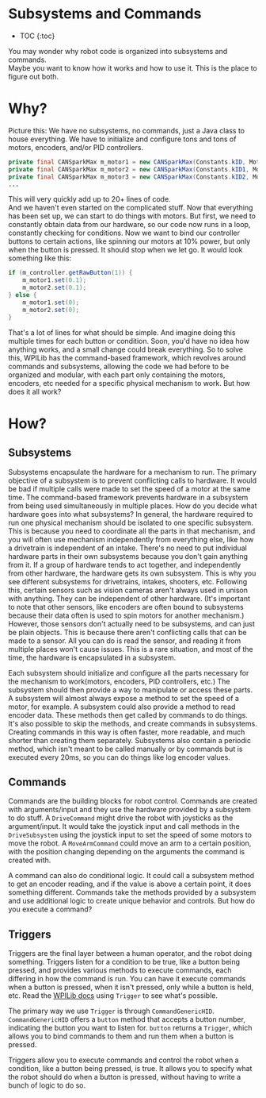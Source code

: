 # Subsystems and Commands
- TOC
{:toc}

You may wonder why robot code is organized into subsystems and commands.  
Maybe you want to know how it works and how to use it. This is the place to figure out both.

# Why?

Picture this: We have no subsystems, no commands, just a Java class to house everything. We have to initialize and configure tons and tons of motors, encoders, and/or PID controllers.

```java
private final CANSparkMax m_motor1 = new CANSparkMax(Constants.kID, MotorType.kBrushless);
private final CANSparkMax m_motor2 = new CANSparkMax(Constants.kID1, MotorType.kBrushless);
private final CANSparkMax m_motor3 = new CANSparkMax(Constants.kID2, MotorType.kBrushless);
...
```

This will very quickly add up to 20+ lines of code.  
And we haven't even started on the complicated stuff. Now that everything has been set up, we can start to do things with motors. But first, we need to constantly obtain data from our hardware, so our code now runs in a loop, constantly checking for conditions. Now we want to bind our controller buttons to certain actions, like spinning our motors at 10% power, but only when the button is pressed. It should stop when we let go. It would look something like this:

```java
if (m_controller.getRawButton(1)) {
	m_motor1.set(0.1);
	m_motor2.set(0.1);
} else {
	m_motor1.set(0);
	m_motor2.set(0);
}
```

That's a lot of lines for what should be simple. And imagine doing this multiple times for each button or condition. Soon, you'd have no idea how anything works, and a small change could break everything. So to solve this, WPILib has the command-based framework, which revolves around commands and subsystems, allowing the code we had before to be organized and modular, with each part only containing the motors, encoders, etc needed for a specific physical mechanism to work. But how does it all work?

# How?

## Subsystems

Subsystems encapsulate the hardware for a mechanism to run. The primary objective of a subsystem is to prevent conflicting calls to hardware. It would be bad if multiple calls were made to set the speed of a motor at the same time. The command-based framework prevents hardware in a subsystem from being used simultaneously in multiple places. How do you decide what hardware goes into what subsystems? In general, the hardware required to run one physical mechanism should be isolated to one specific subsystem. This is because you need to coordinate all the parts in that mechanism, and you will often use mechanism independently from everything else, like how a drivetrain is independent of an intake. There's no need to put individual hardware parts in their own subsystems because you don't gain anything from it. If a group of hardware tends to act together, and independently from other hardware, the hardware gets its own subsystem. This is why you see different subsystems for drivetrains, intakes, shooters, etc. Following this, certain sensors such as vision cameras aren't always used in unison with anything. They can be independent of other hardware. (It's important to note that other sensors, like encoders are often bound to subsystems because their data often is used to spin motors for another mechanism.) However, those sensors don't actually need to be subsystems, and can just be plain objects. This is because there aren't conflicting calls that can be made to a sensor. All you can do is read the sensor, and reading it from multiple places won't cause issues. This is a rare situation, and most of the time, the hardware is encapsulated in a subsystem.

Each subsystem should initialize and configure all the parts necessary for the mechanism to work(motors, encoders, PID controllers, etc.) The subsystem should then provide a way to manipulate or access these parts. A subsystem will almost always expose a method to set the speed of a motor, for example. A subsystem could also provide a method to read encoder data. These methods then get called by commands to do things. It's also possible to skip the methods, and create commands in subsystems. Creating commands in this way is often faster, more readable, and much shorter than creating them separately. Subsystems also contain a periodic method, which isn't meant to be called manually or by commands but is executed every 20ms, so you can do things like log encoder values.

## Commands

Commands are the building blocks for robot control. Commands are created with arguments/input and they use the hardware provided by a subsystem to do stuff. A `DriveCommand` might drive the robot with joysticks as the argument/input. It would take the joystick input and call methods in the `DriveSubsystem` using the joystick input to set the speed of some motors to move the robot. A `MoveArmCommand` could move an arm to a certain position, with the position changing depending on the arguments the command is created with.

A command can also do conditional logic. It could call a subsystem method to get an encoder reading, and if the value is above a certain point, it does something different. Commands take the methods provided by a subsystem and use additional logic to create unique behavior and controls. But how do you execute a command?

## Triggers

Triggers are the final layer between a human operator, and the robot doing something. Triggers listen for a condition to be true, like a button being pressed, and provides various methods to execute commands, each differing in how the command is run. You can have it execute commands when a button is pressed, when it isn't pressed, only while a button is held, etc. Read the [WPILib docs](https://docs.wpilib.org/en/stable/docs/software/commandbased/binding-commands-to-triggers.html) using `Trigger` to see what's possible.

The primary way we use `Trigger` is through `CommandGenericHID`. `CommandGenericHID` offers a `button` method that accepts a button number, indicating the button you want to listen for. `button` returns a `Trigger`, which allows you to bind commands to them and run them when a button is pressed.

Triggers allow you to execute commands and control the robot when a condition, like a button being pressed, is true. It allows you to specify what the robot should do when a button is pressed, without having to write a bunch of logic to do so.
